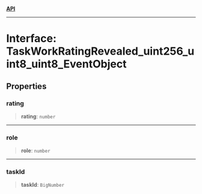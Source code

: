 [**API**](../../../README.md)

***

# Interface: TaskWorkRatingRevealed\_uint256\_uint8\_uint8\_EventObject

## Properties

### rating

> **rating**: `number`

***

### role

> **role**: `number`

***

### taskId

> **taskId**: `BigNumber`

